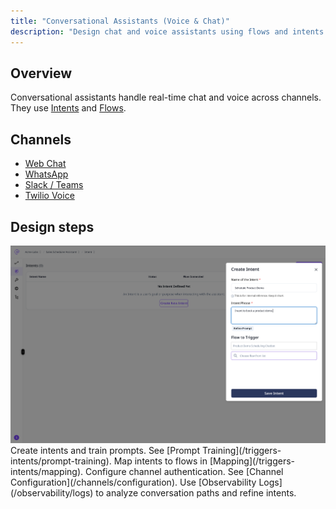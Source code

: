 ```yaml
---
title: "Conversational Assistants (Voice & Chat)"
description: "Design chat and voice assistants using flows and intents across channels."
---
```


## Overview

Conversational assistants handle real-time chat and voice across channels. They use [Intents](/triggers-intents/intents) and [Flows](/assistants/components/flows).

## Channels

- [Web Chat](/channels/webchat)
- [WhatsApp](/channels/whatsapp)
- [Slack / Teams](/channels/slack-teams)
- [Twilio Voice](/channels/twilio)

## Design steps
<Frame>
  <img src="/CreateIntent.png" alt="Descriptive alt text" />
</Frame>

<Steps>
  <Step title="Define intents">
    Create intents and train prompts. See [Prompt Training](/triggers-intents/prompt-training).
  </Step>
  <Step title="Map to flows">
    Map intents to flows in [Mapping](/triggers-intents/mapping).
  </Step>
  <Step title="Connect channels">
    Configure channel authentication. See [Channel Configuration](/channels/configuration).
  </Step>
</Steps>

<Tip>
  Use [Observability Logs](/observability/logs) to analyze conversation paths and refine intents.
</Tip>
